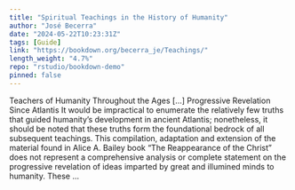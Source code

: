 ```yaml
---
title: "Spiritual Teachings in the History of Humanity"
author: "José Becerra"
date: "2024-05-22T10:23:31Z"
tags: [Guide]
link: "https://bookdown.org/becerra_je/Teachings/"
length_weight: "4.7%"
repo: "rstudio/bookdown-demo"
pinned: false
---
```


Teachers of Humanity Throughout the Ages [...] Progressive Revelation Since Atlantis It would be impractical to enumerate the relatively few truths that guided humanity’s development in ancient Atlantis; nonetheless, it should be noted that these truths form the foundational bedrock of all subsequent teachings. This compilation, adaptation and extension of the material found in Alice A. Bailey book “The Reappearance of the Christ” does not represent a comprehensive analysis or complete statement on the progressive revelation of ideas imparted by great and illumined minds to humanity. These ...
